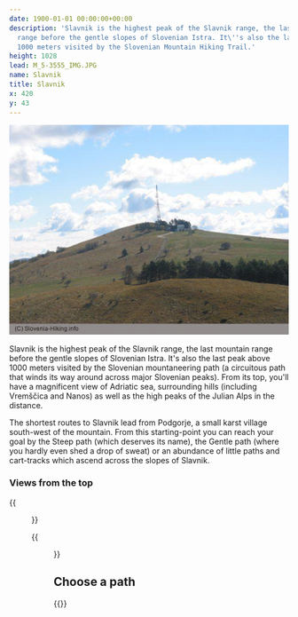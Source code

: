 ```yaml
---
date: 1900-01-01 00:00:00+00:00
description: 'Slavnik is the highest peak of the Slavnik range, the last mountain
  range before the gentle slopes of Slovenian Istra. It\''s also the last peak above
  1000 meters visited by the Slovenian Mountain Hiking Trail.'
height: 1028
lead: M_5-3555_IMG.JPG
name: Slavnik
title: Slavnik
x: 420
y: 43
---
```

![](M_5-3555_IMG.JPG)

Slavnik is the highest peak of the Slavnik range, the last mountain range before the gentle slopes of Slovenian Istra. It\'s also the last peak above 1000 meters visited by the Slovenian mountaneering path (a circuitous path that winds its way around across major Slovenian peaks). From its top, you'll have a magnificent view of Adriatic sea, surrounding hills (including Vremščica and Nanos) as well as the high peaks of the Julian Alps in the distance.

The shortest routes to Slavnik lead from Podgorje, a small karst village south-west of the mountain. From this starting-point you can reach your goal by the Steep path (which deserves its name), the Gentle path (where you hardly even shed a drop of sweat) or an abundance of little paths and cart-tracks which ascend across the slopes of Slavnik.

### Views from the top

{{<figure src="TrnovskiGozd_Nanos.jpg" caption="View toward the north (Trnovski gozd, Nanos and Vremščica)">}} 

{{<figure src="Pogled_vzhod.jpg" caption="Karst hills and meadows east of Slavnik">}}

## Choose a path

{{<multipath-hike-short>}}
